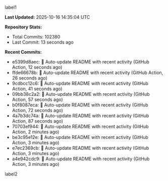 
label1 
<!-- ACTIVITY_START -->
**Last Updated:** 2025-10-16 14:35:04 UTC

**Repository Stats:**
- Total Commits: 102380
- Last Commit: 13 seconds ago

**Recent Commits:**
- e5399d8aec: 🤖 Auto-update README with recent activity (GitHub Action, 12 seconds ago)
- ffde66678b: 🤖 Auto-update README with recent activity (GitHub Action, 26 seconds ago)
- 9cdbcc12c6: 🤖 Auto-update README with recent activity (GitHub Action, 41 seconds ago)
- 09bb38c2a2: 🤖 Auto-update README with recent activity (GitHub Action, 57 seconds ago)
- b0f8087eca: 🤖 Auto-update README with recent activity (GitHub Action, 72 seconds ago)
- 4a7b3dc74a: 🤖 Auto-update README with recent activity (GitHub Action, 87 seconds ago)
- 70703ef944: 🤖 Auto-update README with recent activity (GitHub Action, 2 minutes ago)
- be3c95e12e: 🤖 Auto-update README with recent activity (GitHub Action, 3 minutes ago)
- e7ec2369cb: 🤖 Auto-update README with recent activity (GitHub Action, 3 minutes ago)
- a4e942cdc9: 🤖 Auto-update README with recent activity (GitHub Action, 3 minutes ago)
<!-- ACTIVITY_END -->

label2
